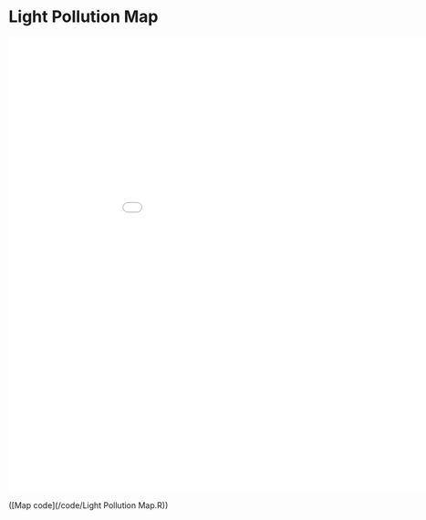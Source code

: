 # Light Pollution Map

<iframe src="plots/light_pollution_heatmap.html" style="border:none; background:none" width=1000 height=800>
</iframe>

([Map code](/code/Light Pollution Map.R))

